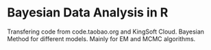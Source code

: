 # Bayesian Data Analysis in R
Transfering code from code.taobao.org and KingSoft Cloud.
Bayesian Method for different models.
Mainly for EM and MCMC algorithms.
